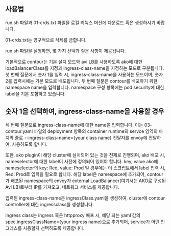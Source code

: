 ## 사용법 ##

run.sh 파일과 01-crds.txt 파일을 로컬 리눅스 머신에 다운로드 혹은 생성하시기 바랍니다.

01-crds.txt는 영구적으로 삭제를 금합니다.

run.sh 파일을 실행하면, 몇 가지 선택과 질문 사항이 제공됩니다.

기본적으로 contour는 기본 설치 모드와 avi LB를 사용하도록 ako에 대한 loadBalancerClass를 지정과 ingress-class-name을 지정하는 모드로 구분됩니다.
첫 번째 질문에서 숫자 1을 입력 시, ingress-class-name을 사용하는 모드이며, 숫자 2를 입력시에는 기본 모드로 배포됩니다.
두 번째 질문은 contour를 배포하기 위한 namespace name을 입력합니다. namespace 구성 항목에는 pod security에 대한 label을 기본 포함하고 있습니다.

## 숫자 1을 선택하여, ingress-class-name을 사용할 경우 ##
세 번째 질문으로 ingress-class-name에 대한 name을 입력합니다.
이는 03-contour.yaml 파일의 deployment 항목의 container runtime의 servce 영역의 마지막 줄로 --ingress-class-name={your class name} 전달자를 envoy에 전달하여, 사용하도록 합니다.

또한, ako plugin이 해당 cluster에 설치되어 있는 것을 전제로 진행되며, ako 배포 시, nameselector에 대한 label이 사전에 정의되어 있어야 합니다. key, value
ako에 nameselector의 key: Red, value: Prod 일 경우에는 이 스크립트에서 label 입력 시, Red: Prod로 입력을 필요로 합니다.
해당 label은 namespace에 추가되어, contour가 배포된 namespace의 envoy가 external LoadBalancer(여기서는 AKO로 구성된 Avi LB)로부터 IP를 가져오고, 네트워크 서비스를 제공합니다.

입력된 ingress-class-name은 ingressClass.yaml을 생성하여, cluster에 contour controller에 대한 ingressclass를 생성합니다.

ingress class는 ingress 혹은 httpproxy 배포 시, 해당 되는 yaml 값의 spec.ingressClassName={your ingress name}으로 추가되어, service가 어떤 인그레스를 사용할지 선택하도록 제공합니다.
